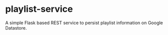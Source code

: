 playlist-service
================

A simple Flask based REST service to persist playlist information on Google Datastore.
